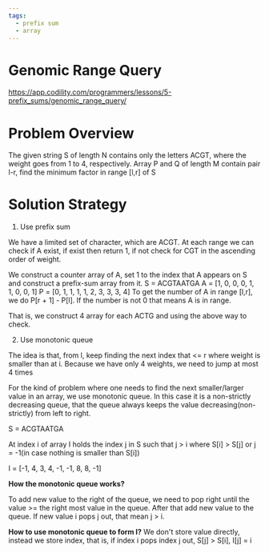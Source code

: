 ```yaml
---
tags:
  - prefix sum
  - array
---
```


# Genomic Range Query

https://app.codility.com/programmers/lessons/5-prefix_sums/genomic_range_query/

# Problem Overview

The given string S of length N contains only the letters ACGT, where the weight goes from 1 to 4, respectively. Array P and Q of length M contain pair l-r, find the minimum factor in range [l,r] of S

# Solution Strategy

1. Use prefix sum

We have a limited set of character, which are ACGT. At each range we can check if A exist, if exist then return 1, if not check for CGT in the ascending order of weight.

We construct a counter array of A, set 1 to the index that A appears on S and construct a prefix-sum array from it.
S = ACGTAATGA
A = [1, 0, 0, 0, 1, 1, 0, 0, 1]
P = [0, 1, 1, 1, 1, 2, 3, 3, 3, 4]
To get the number of A in range [l,r], we do P[r + 1] - P[l].
If the number is not 0 that means A is in range.

That is, we construct 4 array for each ACTG and using the above way to check.

2. Use monotonic queue

The idea is that, from l, keep finding the next index that <= r where weight is smaller than at i. Because we have only 4 weights, we need to jump at most 4 times

For the kind of problem where one needs to find the next smaller/larger value in an array, we use monotonic queue. In this case it is a non-strictly decreasing queue, that the queue always keeps the value decreasing(non-strictly) from left to right.

S = ACGTAATGA

At index i of array I holds the index j in S such that j > i where S[i] > S[j] or j = -1(in case nothing is smaller than S[i])

I = [-1, 4, 3, 4, -1, -1, 8, 8, -1]

**How the monotonic queue works?**

To add new value to the right of the queue, we need to pop right until the value >= the right most value in the queue. After that add new value to the queue. If new value i pops j out, that mean j > i.

**How to use monotonic queue to form I?**
We don't store value directly, instead we store index, that is, if index i pops index j out, S[j] > S[i], I[j] = i
